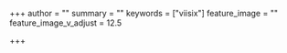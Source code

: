 +++
author = ""
summary = ""
keywords = ["viisix"]
feature_image = ""
feature_image_v_adjust = 12.5 

+++
